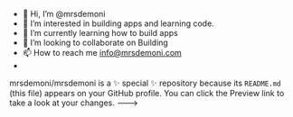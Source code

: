 - 👋 Hi, I’m @mrsdemoni
- 👀 I’m interested in building apps and learning code.
- 🌱 I’m currently learning how to build apps
- 💞️ I’m looking to collaborate on Building
- 📫 How to reach me info@mrsdemoni.com
- 
mrsdemoni/mrsdemoni is a ✨ special ✨ repository because its `README.md` (this file) appears on your GitHub profile.
You can click the Preview link to take a look at your changes.
--->
